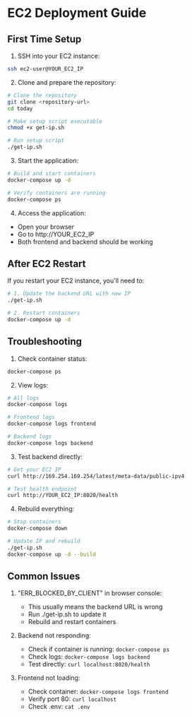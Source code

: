 # EC2 Deployment Guide

## First Time Setup

1. SSH into your EC2 instance:
```bash
ssh ec2-user@YOUR_EC2_IP
```

2. Clone and prepare the repository:
```bash
# Clone the repository
git clone <repository-url>
cd today

# Make setup script executable
chmod +x get-ip.sh

# Run setup script
./get-ip.sh
```

3. Start the application:
```bash
# Build and start containers
docker-compose up -d

# Verify containers are running
docker-compose ps
```

4. Access the application:
- Open your browser
- Go to http://YOUR_EC2_IP
- Both frontend and backend should be working

## After EC2 Restart

If you restart your EC2 instance, you'll need to:
```bash
# 1. Update the backend URL with new IP
./get-ip.sh

# 2. Restart containers
docker-compose up -d
```

## Troubleshooting

1. Check container status:
```bash
docker-compose ps
```

2. View logs:
```bash
# All logs
docker-compose logs

# Frontend logs
docker-compose logs frontend

# Backend logs
docker-compose logs backend
```

3. Test backend directly:
```bash
# Get your EC2 IP
curl http://169.254.169.254/latest/meta-data/public-ipv4

# Test health endpoint
curl http://YOUR_EC2_IP:8020/health
```

4. Rebuild everything:
```bash
# Stop containers
docker-compose down

# Update IP and rebuild
./get-ip.sh
docker-compose up -d --build
```

## Common Issues

1. "ERR_BLOCKED_BY_CLIENT" in browser console:
   - This usually means the backend URL is wrong
   - Run ./get-ip.sh to update it
   - Rebuild and restart containers

2. Backend not responding:
   - Check if container is running: `docker-compose ps`
   - Check logs: `docker-compose logs backend`
   - Test directly: `curl localhost:8020/health`

3. Frontend not loading:
   - Check container: `docker-compose logs frontend`
   - Verify port 80: `curl localhost`
   - Check .env: `cat .env`
